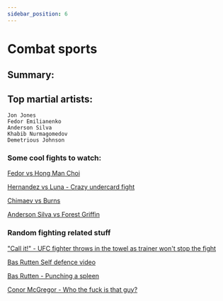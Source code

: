 ```yaml
---
sidebar_position: 6
---
```


# Combat sports

## Summary: 



## Top martial artists:
```
Jon Jones
Fedor Emilianenko
Anderson Silva
Khabib Nurmagomedov
Demetrious Johnson
```

### Some cool fights to watch:

[Fedor vs Hong Man Choi](https://www.youtube.com/watch?v=CbIRj2DDK1A)

[Hernandez vs Luna - Crazy undercard fight](https://www.youtube.com/watch?v=IectuPcDyDA)

[Chimaev vs Burns](https://www.youtube.com/watch?v=ivzu5n1wdtE)

[Anderson Silva vs Forest Griffin](https://www.youtube.com/watch?v=xg5-2Ecdd8E)

### Random fighting related stuff

["Call it!" - UFC fighter throws in the towel as trainer won't stop the fight ](https://www.youtube.com/watch?v=w0t8PkfRQV8)

[Bas Rutten Self defence video](https://www.youtube.com/watch?v=mosX7L25HV8)

[Bas Rutten - Punching a spleen](https://www.youtube.com/watch?v=C2JhhzYqaB8)

[Conor McGregor - Who the fuck is that guy?](https://www.youtube.com/watch?v=YzoMSgBzjsI)








